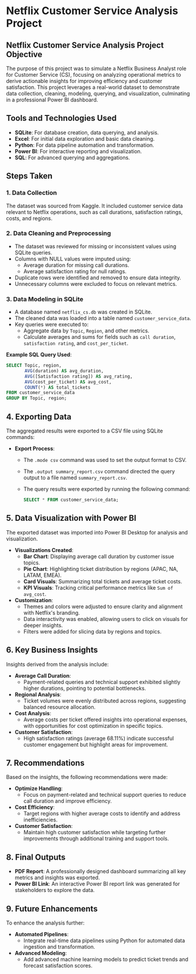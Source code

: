 # **Netflix Customer Service Analysis Project**

## **Netflix Customer Service Analysis Project Objective**
The purpose of this project was to simulate a Netflix Business Analyst role for Customer Service (CS), focusing on analyzing operational metrics to derive actionable insights for improving efficiency and customer satisfaction. This project leverages a real-world dataset to demonstrate data collection, cleaning, modeling, querying, and visualization, culminating in a professional Power BI dashboard.

## **Tools and Technologies Used**
- **SQLite**: For database creation, data querying, and analysis.
- **Excel**: For initial data exploration and basic data cleaning.
- **Python**: For data pipeline automation and transformation.
- **Power BI**: For interactive reporting and visualization.
- **SQL**: For advanced querying and aggregations.

## **Steps Taken**
### **1. Data Collection**
The dataset was sourced from Kaggle. It included customer service data relevant to Netflix operations, such as call durations, satisfaction ratings, costs, and regions.

### **2. Data Cleaning and Preprocessing**
- The dataset was reviewed for missing or inconsistent values using SQLite queries.
- Columns with NULL values were imputed using:
  - Average duration for missing call durations.
  - Average satisfaction rating for null ratings.
- Duplicate rows were identified and removed to ensure data integrity.
- Unnecessary columns were excluded to focus on relevant metrics.

### **3. Data Modeling in SQLite**
- A database named `netflix_cs.db` was created in SQLite.
- The cleaned data was loaded into a table named `customer_service_data`.
- Key queries were executed to:
  - Aggregate data by `Topic`, `Region`, and other metrics.
  - Calculate averages and sums for fields such as `call duration`, `satisfaction rating`, and `cost_per_ticket`.

**Example SQL Query Used**:
```sql
SELECT Topic, region, 
       AVG(duration) AS avg_duration, 
       AVG([Satisfaction rating]) AS avg_rating, 
       AVG(cost_per_ticket) AS avg_cost, 
       COUNT(*) AS total_tickets
FROM customer_service_data
GROUP BY Topic, region;
```

## **4. Exporting Data**
The aggregated results were exported to a CSV file using SQLite commands:
- **Export Process**:
  - The `.mode csv` command was used to set the output format to CSV.
  - The `.output summary_report.csv` command directed the query output to a file named `summary_report.csv`.
  - The query results were exported by running the following command:

    ```sql
    SELECT * FROM customer_service_data;
    ```

## **5. Data Visualization with Power BI**
The exported dataset was imported into Power BI Desktop for analysis and visualization.
- **Visualizations Created**:
  - **Bar Chart**: Displaying average call duration by customer issue topics.
  - **Pie Chart**: Highlighting ticket distribution by regions (APAC, NA, LATAM, EMEA).
  - **Card Visuals**: Summarizing total tickets and average ticket costs.
  - **KPI Visuals**: Tracking critical performance metrics like `Sum of avg_cost`.
- **Customization**:
  - Themes and colors were adjusted to ensure clarity and alignment with Netflix's branding.
  - Data interactivity was enabled, allowing users to click on visuals for deeper insights.
  - Filters were added for slicing data by regions and topics.

## **6. Key Business Insights**
Insights derived from the analysis include:
- **Average Call Duration**:
  - Payment-related queries and technical support exhibited slightly higher durations, pointing to potential bottlenecks.
- **Regional Analysis**:
  - Ticket volumes were evenly distributed across regions, suggesting balanced resource allocation.
- **Cost Analysis**:
  - Average costs per ticket offered insights into operational expenses, with opportunities for cost optimization in specific topics.
- **Customer Satisfaction**:
  - High satisfaction ratings (average 68.11%) indicate successful customer engagement but highlight areas for improvement.

## **7. Recommendations**
Based on the insights, the following recommendations were made:
- **Optimize Handling**:
  - Focus on payment-related and technical support queries to reduce call duration and improve efficiency.
- **Cost Efficiency**:
  - Target regions with higher average costs to identify and address inefficiencies.
- **Customer Satisfaction**:
  - Maintain high customer satisfaction while targeting further improvements through additional training and support tools.

## **8. Final Outputs**
- **PDF Report**: A professionally designed dashboard summarizing all key metrics and insights was exported.
- **Power BI Link**: An interactive Power BI report link was generated for stakeholders to explore the data.

## **9. Future Enhancements**
To enhance the analysis further:
- **Automated Pipelines**:
  - Integrate real-time data pipelines using Python for automated data ingestion and transformation.
- **Advanced Modeling**:
  - Add advanced machine learning models to predict ticket trends and forecast satisfaction scores.



